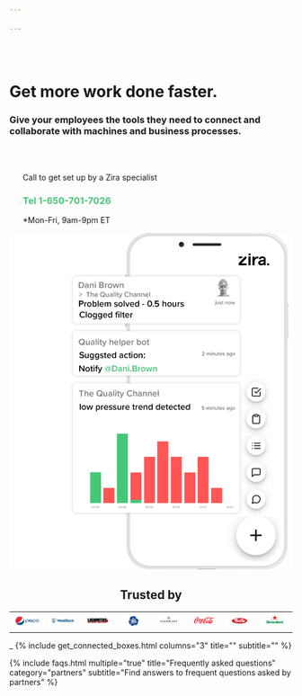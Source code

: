 ```yaml
---

---
```

<div class="uk-container uk-container-medium">
<div class="uk-child-width-1-2@m uk-grid-match uk-text-left uk-margin-medium-center uk-grid" data-uk-grid="" style="vertical-align: middle;">
<div class="uk-first-column">
<div class="uk-text-left">
<br><br>
<h1>
Get more work done faster.
</h1>
<h3>
Give your employees the tools they need to connect and collaborate with machines and business processes.
</h3>
<a style="color:white" class="uk-button uk-button-primary uk-button-large uk-margin-medium-top" href="https://my.zira.us">Get connected</a>
<a style="color:white" class="uk-button uk-button-secondary uk-button-large uk-margin-medium-top" href="https://my.zira.us">Learn more</a>
<br><br>
<UL style="list-style-type:none;">
<li>Call to get set up by a Zira specialist</li>
<li><h3 style="color:#46c777">Tel 1-650-701-7026</h3></li>
<li>*Mon-Fri, 9am-9pm ET</li>
</ul>
</div>
</div>
<div class>
<img src="/uploads/mobile_phone_for_front_page_updated_right.png">
</div>
</div>
 <h2 style="text-align: center;">
Trusted by</h2>
<table>
  <tr>
    <td><img src="/uploads/logos_0011_layer-1.png"></td>
   <td><img src="/uploads/logos_0010_layer-2.png"></td>
   <td><img src="/uploads/logos_0005_layer-8.png"></td>
   <td><img src="/uploads/logos_0006_layer-7.png"></td>
   <td><img src="/uploads/logos_0002_layer-11.png"></td>
   <td><img src="/uploads/logos_0007_layer-6.png"></td>
   <td><img src="/uploads/logos_0001_layer-12.png"></td>
   <td><img src="/uploads/logos_0004_layer-10.png"></td>
  </tr>
 </table> 
</div>
<!--{% include customers_section.html tit_e="Trusted by" subtitle="" %} 
{% include slideshow.html image="logos_0011_layer-1.png" %} -->
_<!-- Browse Topics. Connect your bu_iness and grow. -->
{% include get_connected_boxes.html columns="3" title="" subtitle="" %}


<!-- faqs -->
{% include faqs.html multiple="true" title="Frequently asked questions" category="partners" subtitle="Find answers to
frequent questions asked by partners" %}
